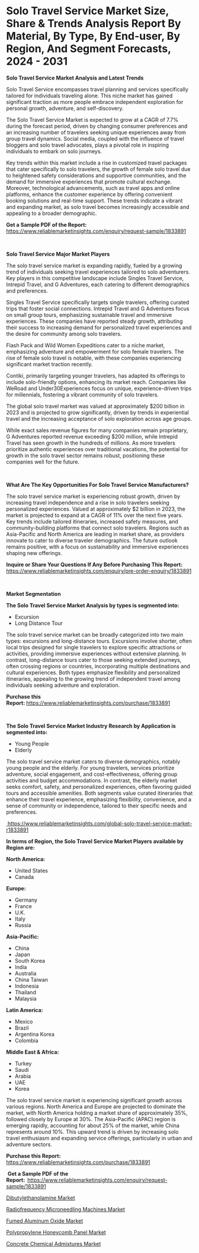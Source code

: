 <p><h1>Solo Travel Service Market Size, Share & Trends Analysis Report By Material, By Type, By End-user, By Region, And Segment Forecasts, 2024 - 2031</h1></p><p><strong>Solo Travel Service Market Analysis and Latest Trends</strong></p>
<p><p>Solo Travel Service encompasses travel planning and services specifically tailored for individuals traveling alone. This niche market has gained significant traction as more people embrace independent exploration for personal growth, adventure, and self-discovery. </p><p>The Solo Travel Service Market is expected to grow at a CAGR of 7.7% during the forecast period, driven by changing consumer preferences and an increasing number of travelers seeking unique experiences away from group travel dynamics. Social media, coupled with the influence of travel bloggers and solo travel advocates, plays a pivotal role in inspiring individuals to embark on solo journeys.</p><p>Key trends within this market include a rise in customized travel packages that cater specifically to solo travelers, the growth of female solo travel due to heightened safety considerations and supportive communities, and the demand for immersive experiences that promote cultural exchange. Moreover, technological advancements, such as travel apps and online platforms, enhance the customer experience by offering convenient booking solutions and real-time support. These trends indicate a vibrant and expanding market, as solo travel becomes increasingly accessible and appealing to a broader demographic.</p></p>
<p><strong>Get a Sample PDF of the Report:&nbsp;</strong> <a href="https://www.reliablemarketinsights.com/enquiry/request-sample/1833891?utm_campaign=1338&utm_medium=2&utm_source=Github&utm_content=ia&utm_term=17102024&utm_id=solo-travel-service">https://www.reliablemarketinsights.com/enquiry/request-sample/1833891</a></p>
<p>&nbsp;</p>
<p><strong>Solo Travel Service Major Market Players</strong></p>
<p><p>The solo travel service market is expanding rapidly, fueled by a growing trend of individuals seeking travel experiences tailored to solo adventurers. Key players in this competitive landscape include Singles Travel Service, Intrepid Travel, and G Adventures, each catering to different demographics and preferences.</p><p>Singles Travel Service specifically targets single travelers, offering curated trips that foster social connections. Intrepid Travel and G Adventures focus on small group tours, emphasizing sustainable travel and immersive experiences. These companies have reported steady growth, attributing their success to increasing demand for personalized travel experiences and the desire for community among solo travelers.</p><p>Flash Pack and Wild Women Expeditions cater to a niche market, emphasizing adventure and empowerment for solo female travelers. The rise of female solo travel is notable, with these companies experiencing significant market traction recently.</p><p>Contiki, primarily targeting younger travelers, has adapted its offerings to include solo-friendly options, enhancing its market reach. Companies like WeRoad and Under30Experiences focus on unique, experience-driven trips for millennials, fostering a vibrant community of solo travelers.</p><p>The global solo travel market was valued at approximately $200 billion in 2023 and is projected to grow significantly, driven by trends in experiential travel and the increasing acceptance of solo exploration across age groups.</p><p>While exact sales revenue figures for many companies remain proprietary, G Adventures reported revenue exceeding $200 million, while Intrepid Travel has seen growth in the hundreds of millions. As more travelers prioritize authentic experiences over traditional vacations, the potential for growth in the solo travel sector remains robust, positioning these companies well for the future.</p></p>
<p>&nbsp;</p>
<p><strong>What Are The Key Opportunities For Solo Travel Service Manufacturers?</strong></p>
<p><p>The solo travel service market is experiencing robust growth, driven by increasing travel independence and a rise in solo travelers seeking personalized experiences. Valued at approximately $2 billion in 2023, the market is projected to expand at a CAGR of 11% over the next five years. Key trends include tailored itineraries, increased safety measures, and community-building platforms that connect solo travelers. Regions such as Asia-Pacific and North America are leading in market share, as providers innovate to cater to diverse traveler demographics. The future outlook remains positive, with a focus on sustainability and immersive experiences shaping new offerings.</p></p>
<p><strong>Inquire or Share Your Questions If Any Before Purchasing This Report:</strong> <a href="https://www.reliablemarketinsights.com/enquiry/pre-order-enquiry/1833891?utm_campaign=1338&utm_medium=2&utm_source=Github&utm_content=ia&utm_term=17102024&utm_id=solo-travel-service">https://www.reliablemarketinsights.com/enquiry/pre-order-enquiry/1833891</a></p>
<p>&nbsp;</p>
<p><strong>Market Segmentation</strong></p>
<p><strong>The Solo Travel Service Market Analysis by types is segmented into:</strong></p>
<p><ul><li>Excursion</li><li>Long Distance Tour</li></ul></p>
<p><p>The solo travel service market can be broadly categorized into two main types: excursions and long-distance tours. Excursions involve shorter, often local trips designed for single travelers to explore specific attractions or activities, providing immersive experiences without extensive planning. In contrast, long-distance tours cater to those seeking extended journeys, often crossing regions or countries, incorporating multiple destinations and cultural experiences. Both types emphasize flexibility and personalized itineraries, appealing to the growing trend of independent travel among individuals seeking adventure and exploration.</p></p>
<p><strong>Purchase this Report:&nbsp;</strong><a href="https://www.reliablemarketinsights.com/purchase/1833891?utm_campaign=1338&utm_medium=2&utm_source=Github&utm_content=ia&utm_term=17102024&utm_id=solo-travel-service">https://www.reliablemarketinsights.com/purchase/1833891</a></p>
<p>&nbsp;</p>
<p><strong>The Solo Travel Service Market Industry Research by Application is segmented into:</strong></p>
<p><ul><li>Young People</li><li>Elderly</li></ul></p>
<p><p>The solo travel service market caters to diverse demographics, notably young people and the elderly. For young travelers, services prioritize adventure, social engagement, and cost-effectiveness, offering group activities and budget accommodations. In contrast, the elderly market seeks comfort, safety, and personalized experiences, often favoring guided tours and accessible amenities. Both segments value curated itineraries that enhance their travel experience, emphasizing flexibility, convenience, and a sense of community or independence, tailored to their specific needs and preferences.</p></p>
<p><a href="https://www.reliablemarketinsights.com/global-solo-travel-service-market-r1833891?utm_campaign=1338&utm_medium=2&utm_source=Github&utm_content=ia&utm_term=17102024&utm_id=solo-travel-service">&nbsp;https://www.reliablemarketinsights.com/global-solo-travel-service-market-r1833891</a></p>
<p><strong>In terms of Region, the Solo Travel Service Market Players available by Region are:</strong></p>
<p>
    <p> <strong> North America: </strong>
        <ul>
            <li>United States</li>
            <li>Canada</li>
        </ul>
        </p> 
    <p> <strong> Europe: </strong>
        <ul>
            <li>Germany</li>
            <li>France</li>
            <li>U.K.</li>
            <li>Italy</li>
            <li>Russia</li>
        </ul>
        </p> 
    <p> <strong> Asia-Pacific: </strong>
        <ul>
            <li>China</li>
            <li>Japan</li>
            <li>South Korea</li>
            <li>India</li>
            <li>Australia</li>
            <li>China Taiwan</li>
            <li>Indonesia</li>
            <li>Thailand</li>
            <li>Malaysia</li>
        </ul>
        </p> 
    <p> <strong> Latin America: </strong>
        <ul>
            <li>Mexico</li>
            <li>Brazil</li>
            <li>Argentina Korea</li>
            <li>Colombia</li>
        </ul>
        </p> 
    <p> <strong> Middle East & Africa: </strong>
        <ul>
            <li>Turkey</li>
            <li>Saudi</li>
            <li>Arabia</li>
            <li>UAE</li>
            <li>Korea</li>
        </ul>
    </p>
    </p>
<p><p>The solo travel service market is experiencing significant growth across various regions. North America and Europe are projected to dominate the market, with North America holding a market share of approximately 35%, followed closely by Europe at 30%. The Asia-Pacific (APAC) region is emerging rapidly, accounting for about 25% of the market, while China represents around 10%. This upward trend is driven by increasing solo travel enthusiasm and expanding service offerings, particularly in urban and adventure sectors.</p></p>
<p><strong>Purchase this Report: </strong><a href="https://www.reliablemarketinsights.com/purchase/1833891?utm_campaign=1338&utm_medium=2&utm_source=Github&utm_content=ia&utm_term=17102024&utm_id=solo-travel-service">https://www.reliablemarketinsights.com/purchase/1833891</a></p>
<p>&nbsp;<strong>Get a Sample PDF of the Report:&nbsp;&nbsp;</strong><a href="https://www.reliablemarketinsights.com/enquiry/request-sample/1833891?utm_campaign=1338&utm_medium=2&utm_source=Github&utm_content=ia&utm_term=17102024&utm_id=solo-travel-service">https://www.reliablemarketinsights.com/enquiry/request-sample/1833891</a></p>
<p><strong></strong></p>
<p><p><a href="https://www.linkedin.com/pulse/global-dibutylethanolamine-industry-research-report-competitive-u890e?utm_campaign=1338&utm_medium=2&utm_source=Github&utm_content=ia&utm_term=17102024&utm_id=solo-travel-service">Dibutylethanolamine Market</a></p><p><a href="https://github.com/CliffMedina6/Market-Research-Report-List-6/blob/main/radiofrequency-microneedling-machines-market.md?utm_campaign=1338&utm_medium=2&utm_source=Github&utm_content=ia&utm_term=17102024&utm_id=solo-travel-service">Radiofrequency Microneedling Machines Market</a></p><p><a href="https://www.linkedin.com/pulse/fumed-aluminum-oxide-market-industry-landscape-growth-trajectories-wcice?utm_campaign=1338&utm_medium=2&utm_source=Github&utm_content=ia&utm_term=17102024&utm_id=solo-travel-service">Fumed Aluminum Oxide Market</a></p><p><a href="https://www.linkedin.com/pulse/decoding-polypropylene-honeycomb-panel-industry-dynamics-strategic-bxlwe?utm_campaign=1338&utm_medium=2&utm_source=Github&utm_content=ia&utm_term=17102024&utm_id=solo-travel-service">Polypropylene Honeycomb Panel Market</a></p><p><a href="https://www.linkedin.com/pulse/future-trends-global-concrete-chemical-admixtures-market-hmete?utm_campaign=1338&utm_medium=2&utm_source=Github&utm_content=ia&utm_term=17102024&utm_id=solo-travel-service">Concrete Chemical Admixtures Market</a></p></p>